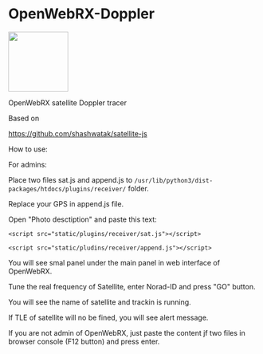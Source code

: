 # OpenWebRX-Doppler

<img src="https://github.com/studentkra/OpenWebRX-Doppler/blob/main/Example.jpg" height="120"/></h1>


OpenWebRX satellite Doppler tracer

Based on 

https://github.com/shashwatak/satellite-js

How to use:

For admins:

Place two files sat.js and append.js to 
```/usr/lib/python3/dist-packages/htdocs/plugins/receiver/``` 
folder.

Replace your GPS in append.js file.

Open "Photo desctiption" and paste this text:


```<script src="static/plugins/receiver/sat.js"></script>```

```<script src="static/pludins/receiver/append.js"></script>```


You will see smal panel under the main panel in web interface of OpenWebRX.

Tune the real frequency of Satellite, enter Norad-ID and press "GO" button.

You will see the name of satellite and trackin is running.

If TLE of satellite will no be fined, you will see alert message.

If you are not admin of OpenWebRX, just paste the content jf two files in browser console (F12 button) and press enter.

